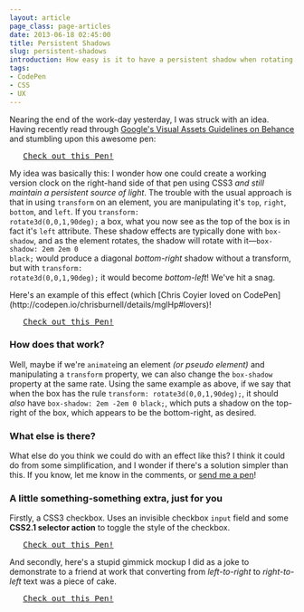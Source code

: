```yaml
---
layout: article
page_class: page-articles
date: 2013-06-18 02:45:00
title: Persistent Shadows
slug: persistent-shadows
introduction: How easy is it to have a persistent shadow when rotating an element?
tags:
- CodePen
- CSS
- UX
---
```


Nearing the end of the work-day yesterday, I was struck with an idea. Having recently read through [Google's Visual Assets Guidelines on Behance](http://www.behance.net/gallery/Google-Visual-Assets-Guidelines-Part-1/9028077) and stumbling upon this awesome pen:

<pre class="codepen" data-height="220" data-type="result" data-href="dobAz" data-user="elrumordelaluz" data-safe="false"> <code> </code> <a href="http://codepen.io/elrumordelaluz/pen/dobAz">Check out this Pen!</a> </pre>

My idea was basically this: I wonder how one could create a working version clock on the right-hand side of that pen using CSS3 *and still maintain a persistent source of light*. The trouble with the usual approach is that in using <code>transform</code> on an element, you are manipulating it's <code>top</code>, <code>right</code>, <code>bottom</code>, and <code>left</code>. If you <code>transform: rotate3d(0,0,1,90deg);</code> a box, what you now see as the top of the box is in fact it's <code>left</code> attribute. These shadow effects are typically done with <code>box-shadow</code>, and as the element rotates, the shadow will rotate with it&mdash;<code>box-shadow: 2em 2em 0 black;</code> would produce a diagonal *bottom-right* shadow without a transform, but with <code>transform: rotate3d(0,0,1,90deg);</code> it would become *bottom-left*! We've hit a snag.

<aside><p>Here's an example of this effect (which [Chris Coyier loved on CodePen](http://codepen.io/chrisburnell/details/mglHp#lovers)!</p></aside><pre class="codepen" data-height="350" data-type="result" data-href="mglHp" data-user="chrisburnell" data-safe="true"> <code> </code> <a href="http://codepen.io/chrisburnell/pen/mglHp">Check out this Pen!</a> </pre>

### How does that work?

Well, maybe if we're <code>animate</code>ing an element *(or pseudo element)* and manipulating a <code>transform</code> property, we can also change the <code>box-shadow</code> property at the same rate. Using the same example as above, if we say that when the box has the rule <code>transform: rotate3d(0,0,1,90deg);</code>, it should *also* have <code>box-shadow: 2em -2em 0 black;</code>, which puts a shadow on the top-right of the box, which appears to be the bottom-right, as desired.

### What else is there?

What else do you think we could do with an effect like this? I think it could do from some simplification, and I wonder if there's a solution simpler than this. If you know, let me know in the comments, or [send me a pen](http://codepen.io)!

### A little something-something extra, just for you

Firstly, a CSS3 checkbox. Uses an invisible checkbox <code>input</code> field and some **CSS2.1 selector action** to toggle the style of the checkbox.

<pre class="codepen" data-height="150" data-type="result" data-href="arouk" data-user="chrisburnell" data-safe="true"> <code> </code> <a href="http://codepen.io/chrisburnell/pen/arouk">Check out this Pen!</a> </pre>

And secondly, here's a stupid gimmick mockup I did as a joke to demonstrate to a friend at work that converting from *left-to-right* to *right-to-left* text was a piece of cake.

<pre class="codepen" data-height="200" data-type="result" data-href="DoJKw" data-user="chrisburnell" data-safe="true"> <code> </code> <a href="http://codepen.io/chrisburnell/pen/DoJKw">Check out this Pen!</a> </pre>
<script src="http://codepen.io/assets/embed/ei.js"></script>
